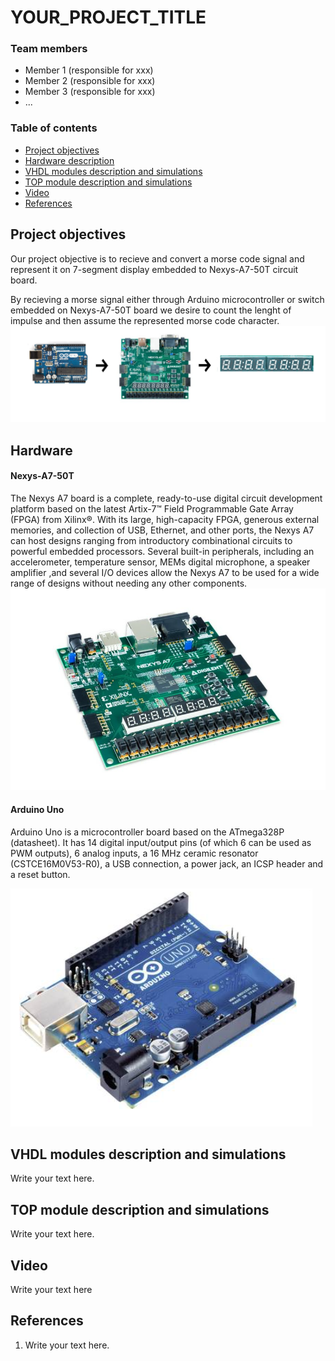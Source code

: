 # YOUR_PROJECT_TITLE

### Team members

* Member 1 (responsible for xxx)
* Member 2 (responsible for xxx)
* Member 3 (responsible for xxx)
* ...

### Table of contents

* [Project objectives](#objectives)
* [Hardware description](#hardware)
* [VHDL modules description and simulations](#modules)
* [TOP module description and simulations](#top)
* [Video](#video)
* [References](#references)

<a name="objectives"></a>

## Project objectives

Our project objective is to recieve and convert a morse code signal and represent it on 7-segment display embedded to Nexys-A7-50T circuit board. <br>

By recieving a morse signal either through Arduino microcontroller or switch embedded on Nexys-A7-50T board we desire to count the lenght of impulse
and then assume the represented morse code character. 
![Objective](https://github.com/VadovicSamuel/Digital-Electronics-1/blob/main/Project-Images/ObjectiveIMG1.png)


<a name="hardware"></a>

## Hardware  
#### Nexys-A7-50T

The Nexys A7 board is a complete, ready-to-use digital circuit development platform 
based on the latest Artix-7™ Field Programmable Gate Array (FPGA) from Xilinx®. 
With its large, high-capacity FPGA, generous external memories, and collection of 
USB, Ethernet, and other ports, the Nexys A7 can host designs ranging from introductory combinational circuits to powerful embedded processors. 
Several built-in peripherals, including an accelerometer, temperature sensor, MEMs digital microphone, a speaker amplifier
,and several I/O devices allow the Nexys A7 to be used for a wide range of designs without needing any other components.
<br>
![Nexys-A7-50T](https://github.com/VadovicSamuel/Digital-Electronics-1/blob/main/Project-Images/NexysA750T.png)<br>
#### Arduino Uno
Arduino Uno is a microcontroller board based on the ATmega328P (datasheet). 
It has 14 digital input/output pins (of which 6 can be used as PWM outputs), 6 analog inputs, a 16 MHz ceramic resonator (CSTCE16M0V53-R0), 
a USB connection, a power jack, an ICSP header and a reset button.

![Nexys-A7-50T](https://github.com/VadovicSamuel/Digital-Electronics-1/blob/main/Project-Images/ArduinoUnoFF.png)<br>



<a name="modules"></a>


## VHDL modules description and simulations

Write your text here.

<a name="top"></a>

## TOP module description and simulations

Write your text here.

<a name="video"></a>

## Video

Write your text here

<a name="references"></a>

## References

1. Write your text here.

